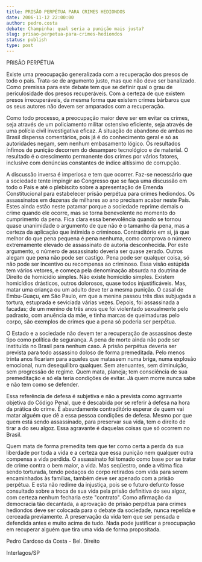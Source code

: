 ```yaml
---
title: PRISÃO PERPÉTUA PARA CRIMES HEDIONDOS
date: 2006-11-12 22:00:00
author: pedro.costa
debate: Champinha: qual seria a punição mais justa?
slug: prisao-perpetua-para-crimes-hediondos
status: publish 
type: post
---
```


PRISÃO PERPÉTUA  

Existe uma preocupação generalizada com a recuperação dos presos de todo o país. Trata-se de argumento justo, mas que não deve ser banalizado. Como premissa para este debate tem que se definir qual o grau de periculosidade dos presos recuperáveis. Com a certeza de que existem presos irrecuperáveis, da mesma forma que existem crimes bárbaros que os seus autores não devem ser amparados com a recuperação.   

Como todo processo, a preocupação maior deve ser em evitar os crimes, seja através de um policiamento militar ostensivo eficiente, seja através de uma polícia civil investigativa eficaz. A situação de abandono de ambas no Brasil dispensa comentários, pois já é do conhecimento geral e só as autoridades negam, sem nenhum embasamento lógico. Os resultados ínfimos de punição decorrem do desamparo tecnológico e de material. O resultado é o crescimento permanente dos crimes por vários fatores, inclusive com denúncias constantes de índice altíssimo de corrupção.   

A discussão inversa é imperiosa e tem que ocorrer. Faz-se necessário que a sociedade tente impingir ao Congresso que se faça uma discussão em todo o País e até o plebiscito sobre a apresentação de Emenda Constitucional para estabelecer prisão perpétua para crimes hediondos. Os assassinatos em dezenas de milhares ao ano precisam acabar neste País. Estes ainda estão neste patamar porque a sociedade reprime demais o crime quando ele ocorre, mas se torna benevolente no momento do cumprimento da pena. Fica clara essa benevolência quando se tornou quase unanimidade o argumento de que não é o tamanho da pena, mas a certeza da aplicação que intimida o criminoso. Contraditório em si, já que melhor do que pena pequena é pena nenhuma, como comprova o número extremamente elevado de assassinato de autoria desconhecida. Por este argumento, o número de assassinato deveria ser quase zerado. Outros alegam que pena não pode ser castigo. Pena pode ser qualquer coisa, só não pode ser incentivo ou recompensa ao criminoso. Essa visão estúpida tem vários vetores, e começa pela denominação absurda na doutrina de Direito de homicídio simples. Não existe homicídio simples. Existem homicídios drásticos, outros dolorosos, quase todos injustificáveis. Mas, matar uma criança ou um adulto deve ter a mesma punição. O casal de Embu-Guaçu, em São Paulo, em que a menina passou três dias subjugada a tortura, estuprada e seviciada várias vezes. Depois, foi assassinada a facadas; de um menino de três anos que foi violentado sexualmente pelo padrasto, com anuência da mãe, e tinha marcas de queimaduras pelo corpo, são exemplos de crimes que a pena só poderia ser perpétua.  

O Estado e a sociedade não devem ter a recuperação de assassinos deste tipo como política de segurança. A pena de morte ainda não pode ser instituída no Brasil para nenhum caso. A prisão perpétua deveria ser prevista para todo assassino doloso de forma premeditada. Pelo menos trinta anos ficariam para aqueles que matassem numa briga, numa explosão emocional, num desequilibro qualquer. Sem atenuantes, sem diminuição, sem progressão de regime. Quem mata, planeja; tem consciência de sua premeditação e só ela teria condições de evitar. Já quem morre nunca sabe e não tem como se defender.   

Essa referência de defesa é subjetiva e não a prevista como agravante objetiva do Código Penal, que é descabida por se referir à defesa na hora da prática do crime. É absurdamente contraditório esperar de quem vai matar alguém que dê a essa pessoa condições de defesa. Mesmo por que quem está sendo assassinado, para preservar sua vida, tem o direito de tirar a do seu algoz. Essa agravante é daquelas coisas que só ocorrem no Brasil.   

Quem mata de forma premedita tem que ter como certa a perda da sua liberdade por toda a vida e a certeza que essa punição nem qualquer outra compensa a vida perdida. O assassinato foi tomado como base por se tratar de crime contra o bem maior, a vida. Mas seqüestro, onde a vítima fica sendo torturada, tendo pedaços do corpo retirados com vida para serem encaminhados às famílias, também deve ser apenado com a prisão perpétua. E esta não redime da injustiça, pois se o futuro defunto fosse consultado sobre a troca de sua vida pela prisão definitiva do seu algoz, com certeza nenhum fecharia este "contrato". Como afirmação da democracia tão decantada, a aprovação de prisão perpétua para crimes hediondos deve ser colocada para o debate da sociedade, nunca repelida e cerceada previamente. A preservação da vida tem que ser pensada e defendida antes e muito acima de tudo. Nada pode justificar a preocupação em recuperar alguém que tira uma vida de forma propositada.   

  

Pedro Cardoso da Costa - Bel. Direito  

 Interlagos/SP
